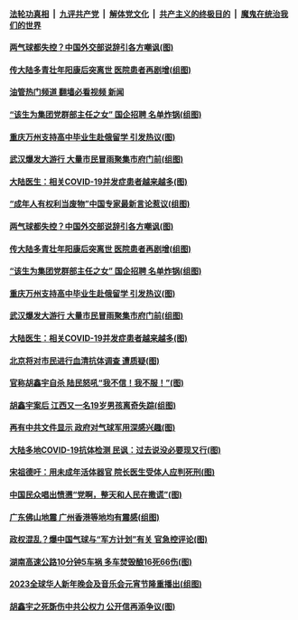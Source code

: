 ####  [法轮功真相](../../../../basic/blob/master/README.md?t=02091212) &nbsp;|&nbsp; [九评共产党](../../../../9ping.md/blob/master/README.md?t=02091212) &nbsp;|&nbsp; [解体党文化](../../../../jtdwh.md/blob/master/README.md?t=02091212)  &nbsp;|&nbsp; [共产主义的终极目的](../../../../gczydzjmd.md/blob/master/README.md?t=02091212) &nbsp;|&nbsp; [魔鬼在统治我们的世界](../../../../mgztzwmdsj.md/blob/master/README.md?t=02091212) 

#### [两气球都失控？中国外交部说辞引各方嘲讽(图)](../pages/p1/1028504.md?t=02091212) 

#### [传大陆多青壮年阳康后突离世 医院患者再剧增(组图)](../pages/p1/1028505.md?t=02091212) 

#### [油管热门频道 翻墙必看视频 新闻](http://129.146.143.75:81/youtube.html?02091212)

#### [“该生为集团党群部主任之女” 国企招聘 名单炸锅(组图)](../pages/p1/1028502.md?t=02091212) 

#### [重庆万州支持高中毕业生赴俄留学 引发热议(图)](../pages/p1/1028488.md?t=02091212) 

#### [武汉爆发大游行 大量市民冒雨聚集市府门前(组图)](../pages/p1/1028481.md?t=02091212) 

#### [大陆医生：相关COVID-19并发症患者越来越多(图)](../pages/p1/1028404.md?t=02091212) 

#### [“成年人有权利当废物”中国专家最新言论惹议(组图)](../pages/p1/1028518.md?t=02091212) 

#### [两气球都失控？中国外交部说辞引各方嘲讽(图)](../pages/p1/1028504.md?t=02091212) 

#### [传大陆多青壮年阳康后突离世 医院患者再剧增(组图)](../pages/p1/1028505.md?t=02091212) 

#### [“该生为集团党群部主任之女” 国企招聘 名单炸锅(组图)](../pages/p1/1028502.md?t=02091212) 


#### [重庆万州支持高中毕业生赴俄留学 引发热议(图)](../pages/p1/1028488.md?t=02091212) 

#### [武汉爆发大游行 大量市民冒雨聚集市府门前(组图)](../pages/p1/1028481.md?t=02091212) 

#### [大陆医生：相关COVID-19并发症患者越来越多(图)](../pages/p1/1028404.md?t=02091212) 

#### [北京将对市民进行血清抗体调查 遭质疑(图)](../pages/p1/1028419.md?t=02091212) 

#### [官称胡鑫宇自杀 陆民怒吼“我不信！我不服！”(图)](../pages/p1/1028393.md?t=02091212) 

#### [胡鑫宇案后 江西又一名19岁男孩离奇失踪(组图)](../pages/p1/1028359.md?t=02091212) 

#### [再有中共文件显示 政府对气球军用深感兴趣(图)](../pages/p1/1028357.md?t=02091212) 

#### [大陆多地COVID-19抗体检测 民讽：过去说没必要现又行(图)](../pages/p1/1028351.md?t=02091212) 

#### [宋祖德吁：用未成年活体器官 院长医生受体人应判死刑(图)](../pages/p1/1028326.md?t=02091212) 

#### [中国民众唱出愤懑“党啊，整天和人民在撒谎”(图)](../pages/p1/1028293.md?t=02091212) 

#### [广东佛山地震 广州香港等地均有震感(组图)](../pages/p1/1028267.md?t=02091212) 

#### [政权混乱？爆中国气球与“军方计划”有关 官急控评论(图)](../pages/p1/1028257.md?t=02091212) 

#### [湖南高速公路10分钟5车祸 多车焚毁酿16死66伤(图)](../pages/p1/1028242.md?t=02091212) 

#### [2023全球华人新年晚会及音乐会元宵节隆重播出(组图)](../pages/p1/1028222.md?t=02091212) 

#### [胡鑫宇之死斲伤中共公权力 公开信再添争议(图)](../pages/p1/1028211.md?t=02091212) 

<img src='http://gfw-breaker.win/goodnews/indexes/p1.md' width='0px' height='0px'/>
